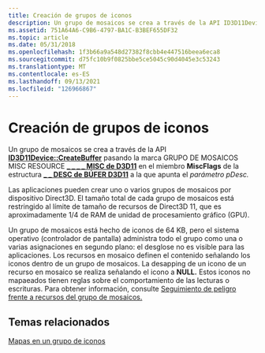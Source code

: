 ```yaml
---
title: Creación de grupos de iconos
description: Un grupo de mosaicos se crea a través de la API ID3D11Device CreateBuffer pasando la marca GRUPO DE MOSAICOS MISC DE RECURSOS de D3D11 en el miembro MiscFlags de la estructura \_ \_ DESC de BÚFER \_ \_ D3D11 a la que apunta el \_ parámetro \_ pDesc.
ms.assetid: 751A64A6-C9B6-4797-BA1C-B3BEF655DF32
ms.topic: article
ms.date: 05/31/2018
ms.openlocfilehash: 1f3b66a9a548d27382f8cbb4e447516beea6eca8
ms.sourcegitcommit: d75fc10b9f0825bbe5ce5045c90d4045e3c53243
ms.translationtype: MT
ms.contentlocale: es-ES
ms.lasthandoff: 09/13/2021
ms.locfileid: "126966867"
---
```

# <a name="tile-pool-creation"></a>Creación de grupos de iconos

Un grupo de mosaicos se crea a través de la API [**ID3D11Device::CreateBuffer**](/windows/desktop/api/D3D11/nf-d3d11-id3d11device-createbuffer) pasando la marca GRUPO DE MOSAICOS MISC RESOURCE [**\_ \_ \_ \_ MISC de D3D11**](/windows/desktop/api/D3D11/ne-d3d11-d3d11_resource_misc_flag) en el miembro **MiscFlags** de la estructura [**\_ \_ DESC de BÚFER D3D11**](/windows/desktop/api/D3D11/ns-d3d11-d3d11_buffer_desc) a la que apunta el *parámetro pDesc.*

Las aplicaciones pueden crear uno o varios grupos de mosaicos por dispositivo Direct3D. El tamaño total de cada grupo de mosaicos está restringido al límite de tamaño de recursos de Direct3D 11, que es aproximadamente 1/4 de RAM de unidad de procesamiento gráfico (GPU).

Un grupo de mosaicos está hecho de iconos de 64 KB, pero el sistema operativo (controlador de pantalla) administra todo el grupo como una o varias asignaciones en segundo plano: el desglose no es visible para las aplicaciones. Los recursos en mosaico definen el contenido señalando los iconos dentro de un grupo de mosaicos. La desapping de un icono de un recurso en mosaico se realiza señalando el icono a **NULL.** Estos iconos no mapaeados tienen reglas sobre el comportamiento de las lecturas o escrituras. Para obtener información, consulte [Seguimiento de peligro frente a recursos del grupo de mosaicos.](hazard-tracking-versus-tile-pool-resources.md)

## <a name="related-topics"></a>Temas relacionados

<dl> <dt>

[Mapas en un grupo de iconos](mappings-are-into-a-tile-pool.md)
</dt> </dl>

 

 




